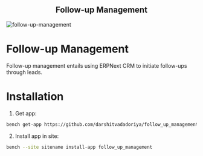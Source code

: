 <div align="center">
    <h2>Follow-up Management</h2>
</div>

![follow-up-management](https://github.com/darshitvadadoriya/follow_up_management/assets/132453297/e4f4b7e3-5ff2-4969-8d68-4798ef02b7d6)


# Follow-up Management
Follow-up management entails using ERPNext CRM to initiate follow-ups through leads.

# Installation
1. Get app:
  ```sh
  bench get-app https://github.com/darshitvadadoriya/follow_up_management.git
  ```
2. Install app in site:
  ```sh
  bench --site sitename install-app follow_up_management
  ```

